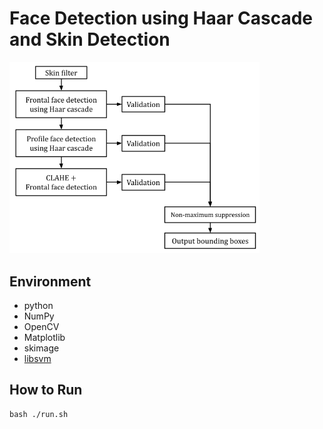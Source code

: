 # Face Detection using Haar Cascade and Skin Detection
<img src="./flowchart.png" width="400"/>

## Environment
- python
- NumPy
- OpenCV
- Matplotlib
- skimage
- [libsvm](https://github.com/cjlin1/libsvm)

## How to Run
```shell
bash ./run.sh
```